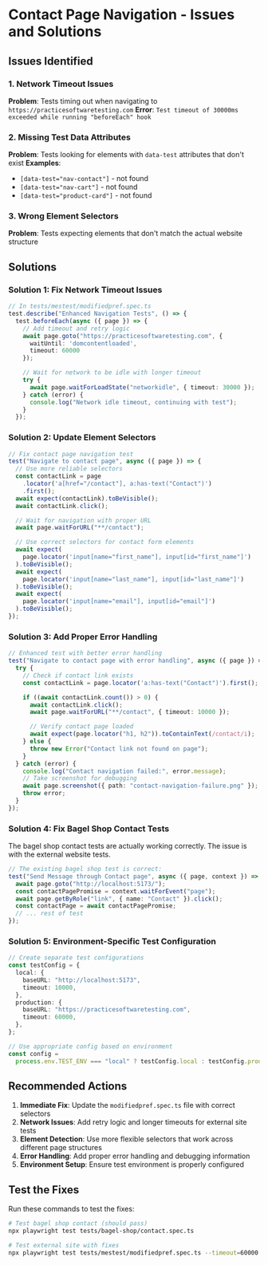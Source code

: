 # Contact Page Navigation - Issues and Solutions

## Issues Identified

### 1. Network Timeout Issues

**Problem**: Tests timing out when navigating to `https://practicesoftwaretesting.com`
**Error**: `Test timeout of 30000ms exceeded while running "beforeEach" hook`

### 2. Missing Test Data Attributes

**Problem**: Tests looking for elements with `data-test` attributes that don't exist
**Examples**:

- `[data-test="nav-contact"]` - not found
- `[data-test="nav-cart"]` - not found
- `[data-test="product-card"]` - not found

### 3. Wrong Element Selectors

**Problem**: Tests expecting elements that don't match the actual website structure

## Solutions

### Solution 1: Fix Network Timeout Issues

```typescript
// In tests/mestest/modifiedpref.spec.ts
test.describe("Enhanced Navigation Tests", () => {
  test.beforeEach(async ({ page }) => {
    // Add timeout and retry logic
    await page.goto("https://practicesoftwaretesting.com", {
      waitUntil: 'domcontentloaded',
      timeout: 60000
    });

    // Wait for network to be idle with longer timeout
    try {
      await page.waitForLoadState("networkidle", { timeout: 30000 });
    } catch (error) {
      console.log("Network idle timeout, continuing with test");
    }
  });
```

### Solution 2: Update Element Selectors

```typescript
// Fix contact page navigation test
test("Navigate to contact page", async ({ page }) => {
  // Use more reliable selectors
  const contactLink = page
    .locator('a[href="/contact"], a:has-text("Contact")')
    .first();
  await expect(contactLink).toBeVisible();
  await contactLink.click();

  // Wait for navigation with proper URL
  await page.waitForURL("**/contact");

  // Use correct selectors for contact form elements
  await expect(
    page.locator('input[name="first_name"], input[id="first_name"]')
  ).toBeVisible();
  await expect(
    page.locator('input[name="last_name"], input[id="last_name"]')
  ).toBeVisible();
  await expect(
    page.locator('input[name="email"], input[id="email"]')
  ).toBeVisible();
});
```

### Solution 3: Add Proper Error Handling

```typescript
// Enhanced test with better error handling
test("Navigate to contact page with error handling", async ({ page }) => {
  try {
    // Check if contact link exists
    const contactLink = page.locator('a:has-text("Contact")').first();

    if ((await contactLink.count()) > 0) {
      await contactLink.click();
      await page.waitForURL("**/contact", { timeout: 10000 });

      // Verify contact page loaded
      await expect(page.locator("h1, h2")).toContainText(/contact/i);
    } else {
      throw new Error("Contact link not found on page");
    }
  } catch (error) {
    console.log("Contact navigation failed:", error.message);
    // Take screenshot for debugging
    await page.screenshot({ path: "contact-navigation-failure.png" });
    throw error;
  }
});
```

### Solution 4: Fix Bagel Shop Contact Tests

The bagel shop contact tests are actually working correctly. The issue is with the external website tests.

```typescript
// The existing bagel shop test is correct:
test("Send Message through Contact page", async ({ page, context }) => {
  await page.goto("http://localhost:5173/");
  const contactPagePromise = context.waitForEvent("page");
  await page.getByRole("link", { name: "Contact" }).click();
  const contactPage = await contactPagePromise;
  // ... rest of test
});
```

### Solution 5: Environment-Specific Test Configuration

```typescript
// Create separate test configurations
const testConfig = {
  local: {
    baseURL: "http://localhost:5173",
    timeout: 10000,
  },
  production: {
    baseURL: "https://practicesoftwaretesting.com",
    timeout: 60000,
  },
};

// Use appropriate config based on environment
const config =
  process.env.TEST_ENV === "local" ? testConfig.local : testConfig.production;
```

## Recommended Actions

1. **Immediate Fix**: Update the `modifiedpref.spec.ts` file with correct selectors
2. **Network Issues**: Add retry logic and longer timeouts for external site tests
3. **Element Detection**: Use more flexible selectors that work across different page structures
4. **Error Handling**: Add proper error handling and debugging information
5. **Environment Setup**: Ensure test environment is properly configured

## Test the Fixes

Run these commands to test the fixes:

```bash
# Test bagel shop contact (should pass)
npx playwright test tests/bagel-shop/contact.spec.ts

# Test external site with fixes
npx playwright test tests/mestest/modifiedpref.spec.ts --timeout=60000
```






